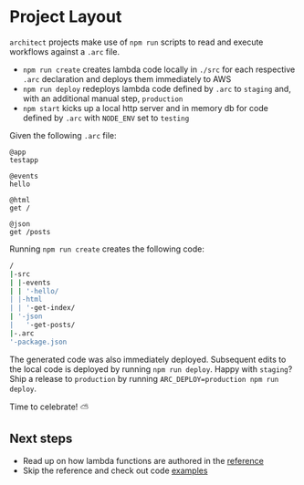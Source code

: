 # Project Layout

`architect` projects make use of `npm run` scripts to read and execute workflows against a `.arc` file. 

- `npm run create` creates lambda code locally in `./src` for each respective `.arc` declaration and deploys them immediately to AWS
- `npm run deploy` redeploys lambda code defined by `.arc` to `staging` and, with an additional manual step, `production`
- `npm start` kicks up a local http server and in memory db for code defined by `.arc` with `NODE_ENV` set to `testing`

Given the following `.arc` file:

```arc
@app
testapp

@events
hello

@html
get /

@json
get /posts
```

Running `npm run create` creates the following code:

```bash
/
|-src
| |-events
| | '-hello/
| |-html
| | '-get-index/
| '-json
|   '-get-posts/
|-.arc
'-package.json
```

The generated code was also immediately deployed. Subsequent edits to the local code is deployed by running `npm run deploy`. Happy with `staging`? Ship a release to `production` by running `ARC_DEPLOY=production npm run deploy`. 

Time to celebrate! &#x26c5; 

## Next steps

- Read up on how lambda functions are authored in the [reference](/reference)
- Skip the reference and check out code [examples](/examples)
